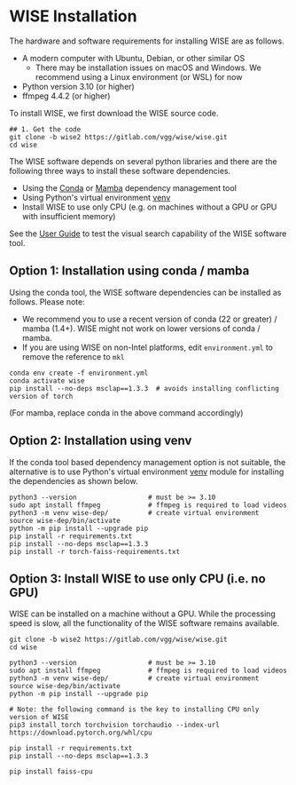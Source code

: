 # WISE Installation

The hardware and software requirements for installing WISE are as follows.

- A modern computer with Ubuntu, Debian, or other similar OS
  - There may be installation issues on macOS and Windows. We recommend using a Linux environment (or WSL) for now
- Python version 3.10 (or higher)
- ffmpeg 4.4.2 (or higher)

To install WISE, we first download the WISE source code.

```
## 1. Get the code
git clone -b wise2 https://gitlab.com/vgg/wise/wise.git
cd wise
```

The WISE software depends on several python libraries and there are the
following three ways to install these software dependencies.

- Using the [Conda](https://docs.conda.io/en/latest/) or [Mamba](https://mamba.readthedocs.io/en/latest/index.html) dependency management tool
- Using Python's virtual environment [venv](https://docs.python.org/3/library/venv.html)
- Install WISE to use only CPU (e.g. on machines without a GPU or GPU with insufficient memory)

See the [User Guide](UserGuide.md) to test the visual search capability of the WISE
software tool.


## Option 1: Installation using conda / mamba

Using the conda tool, the WISE software dependencies can be installed as follows. Please note:

- We recommend you to use a recent version of conda (22 or greater) / mamba (1.4+). WISE might not work on lower versions of conda / mamba.
- If you are using WISE on non-Intel platforms, edit `environment.yml` to remove the reference to `mkl`

```
conda env create -f environment.yml
conda activate wise
pip install --no-deps msclap==1.3.3  # avoids installing conflicting version of torch
```

(For mamba, replace conda in the above command accordingly)

## Option 2: Installation using venv

If the conda tool based dependency management option is not suitable, the alternative
is to use Python's virtual environment [venv](https://docs.python.org/3/library/venv.html)
module for installing the dependencies as shown below.

```
python3 --version                  # must be >= 3.10
sudo apt install ffmpeg            # ffmpeg is required to load videos
python3 -m venv wise-dep/          # create virtual environment
source wise-dep/bin/activate
python -m pip install --upgrade pip
pip install -r requirements.txt
pip install --no-deps msclap==1.3.3
pip install -r torch-faiss-requirements.txt
```

## Option 3: Install WISE to use only CPU (i.e. no GPU)

WISE can be installed on a machine without a GPU. While the processing speed is slow,
all the functionality of the WISE software remains available.

```
git clone -b wise2 https://gitlab.com/vgg/wise/wise.git
cd wise

python3 --version                  # must be >= 3.10
sudo apt install ffmpeg            # ffmpeg is required to load videos
python3 -m venv wise-dep/          # create virtual environment
source wise-dep/bin/activate
python -m pip install --upgrade pip

# Note: the following command is the key to installing CPU only version of WISE
pip3 install torch torchvision torchaudio --index-url https://download.pytorch.org/whl/cpu

pip install -r requirements.txt
pip install --no-deps msclap==1.3.3

pip install faiss-cpu
```